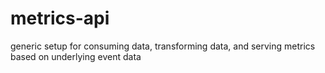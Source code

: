 # metrics-api
generic setup for consuming data, transforming data, and serving metrics based on underlying event data
